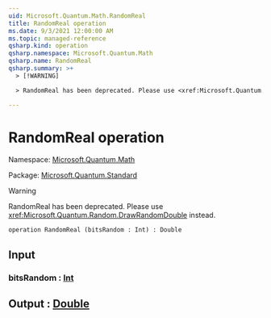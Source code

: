 ```yaml
---
uid: Microsoft.Quantum.Math.RandomReal
title: RandomReal operation
ms.date: 9/3/2021 12:00:00 AM
ms.topic: managed-reference
qsharp.kind: operation
qsharp.namespace: Microsoft.Quantum.Math
qsharp.name: RandomReal
qsharp.summary: >+
  > [!WARNING]

  > RandomReal has been deprecated. Please use <xref:Microsoft.Quantum.Random.DrawRandomDouble> instead.

---
```


# RandomReal operation

Namespace: [Microsoft.Quantum.Math](xref:Microsoft.Quantum.Math)

Package: [Microsoft.Quantum.Standard](https://nuget.org/packages/Microsoft.Quantum.Standard)


> [!WARNING]
> RandomReal has been deprecated. Please use <xref:Microsoft.Quantum.Random.DrawRandomDouble> instead.



```qsharp
operation RandomReal (bitsRandom : Int) : Double
```


## Input

### bitsRandom : [Int](xref:microsoft.quantum.qsharp.valueliterals#int-literals)





## Output : [Double](xref:microsoft.quantum.qsharp.valueliterals#double-literals)

